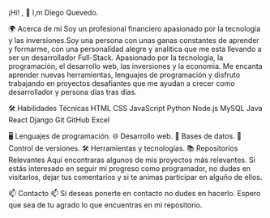 ¡Hi! , 👋 I,m Diego Quevedo.

🌍 Acerca de mí
Soy un profesional financiero apasionado por la tecnologia y las inversiones.Soy una persona con unas ganas constantes de aprender y formarme, con una personalidad alegre y analitica que me esta llevando a ser un desarrollador Full-Stack. Apasionado por la tecnología, la programación, el desarrollo web, las inversiones y la economia. Me encanta aprender nuevas herramientas, lenguajes de programación y disfruto trabajando en proyectos desafiantes que me ayudan a crecer como desarrollador y persona días tras días.


🛠️ Habilidades Técnicas
HTML CSS JavaScript Python Node.js MySQL Java React Django Git GitHub Excel

🖥️ Lenguajes de programación.
🌐 Desarrollo web.
💾 Bases de datos.
🔧 Control de versiones.
🛠️ Herramientas y tecnologías.
📚 Repositorios Relevantes
Aquí encontraras algunos de mis proyectos más relevantes. Si estás interesado en seguir mi progreso como programador, no dudes en visitarlos, dejar tus comentarios y si te animas participar en alguño de ellos.

📫 Contacto 📫
Si deseas ponerte en contacto no dudes en hacerlo. Espero que sea de tu agrado lo que encuentras en mi repositorio.


